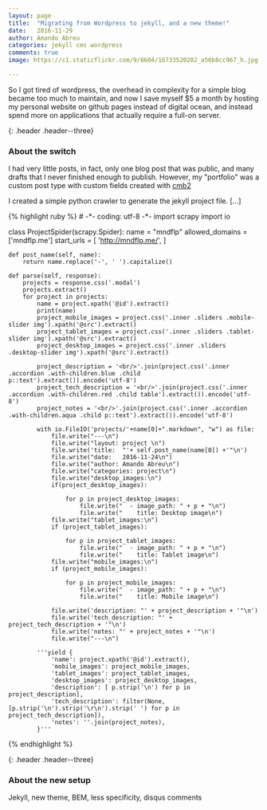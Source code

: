 ```yaml
---
layout: page
title:  "Migrating from Wordpress to jekyll, and a new theme!"
date:   2016-11-29
author: Amando Abreu
categories: jekyll cms wordpress
comments: true
image: https://c1.staticflickr.com/9/8604/16733520202_a56b8cc967_h.jpg

---
```

So I got tired of wordpress, the overhead in complexity for a simple blog became too much to maintain, and now I save myself $5 a month by hosting my personal website on github pages instead of digital ocean, and instead spend more on applications that actually require a full-on server.

{: .header .header--three}
### About the switch

I had very little posts, in fact, only one blog post that was public, and many drafts that I never finished enough to publish. However, my "portfolio" was a custom post type with custom fields created with [cmb2](https://wordpress.org/plugins/cmb2/)

I created a simple python crawler to generate the jekyll project file. [...]


<div class="centerwrapper centerwrapper--wide">
{% highlight ruby %}
# -*- coding: utf-8 -*-
import scrapy
import io

class ProjectSpider(scrapy.Spider):
    name = "mndflp"
    allowed_domains = ['mndflp.me']
    start_urls = [
        'http://mndflp.me/',
    ]

    def post_name(self, name):
        return name.replace('-', ' ').capitalize()

    def parse(self, response):
        projects = response.css('.modal')
        projects.extract()
        for project in projects:
            name = project.xpath('@id').extract()
            print(name)
            project_mobile_images = project.css('.inner .sliders .mobile-slider img').xpath('@src').extract()
            project_tablet_images = project.css('.inner .sliders .tablet-slider img').xpath('@src').extract()
            project_desktop_images = project.css('.inner .sliders .desktop-slider img').xpath('@src').extract()

            project_description = '<br/>'.join(project.css('.inner .accordion .with-children.blue .child p::text').extract()).encode('utf-8')
            project_tech_description = '<br/>'.join(project.css('.inner .accordion .with-children.red .child table').extract()).encode('utf-8')
            project_notes = '<br/>'.join(project.css('.inner .accordion .with-children.aqua .child p::text').extract()).encode('utf-8')

            with io.FileIO('projects/'+name[0]+".markdown", "w") as file:
                file.write("---\n")
                file.write("layout: project \n")
                file.write('title:  "'+ self.post_name(name[0]) +'"\n')
                file.write("date:   2016-11-24\n")
                file.write("author: Amando Abreu\n")
                file.write("categories: project\n")
                file.write("desktop_images:\n")
                if(project_desktop_images):

                    for p in project_desktop_images:
                        file.write("  - image_path: " + p + "\n")
                        file.write("    title: Desktop image\n")
                file.write("tablet_images:\n")
                if (project_tablet_images):

                    for p in project_tablet_images:
                        file.write("  - image_path: " + p + "\n")
                        file.write("    title: Tablet image\n")
                file.write("mobile_images:\n")
                if (project_mobile_images):

                    for p in project_mobile_images:
                        file.write("  - image_path: " + p + "\n")
                        file.write("    title: Mobile image\n")

                file.write('description: "' + project_description + '"\n')
                file.write('tech_description: "' + project_tech_description + '"\n')
                file.write('notes: "' + project_notes + '"\n')
                file.write("---\n")

            '''yield {
                'name': project.xpath('@id').extract(),
                'mobile_images': project_mobile_images,
                'tablet_images': project_tablet_images,
                'desktop_images': project_desktop_images,
                'description': [ p.strip('\n') for p in project_description],
                'tech_description': filter(None, [p.strip('\n').strip('\r\n').strip(' ') for p in project_tech_description]),
                'notes': ''.join(project_notes),
            }'''

{% endhighlight %}
</div>

{: .header .header--three}
### About the new setup

Jekyll, new theme, BEM, less specificity, disqus comments